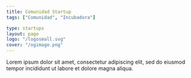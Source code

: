 ```yaml
---
title: Comunidad Startup
tags: ["Comunidad", "Incubadora"]

type: startups
layout: page
logo: "/logosmall.svg"
cover: "/ogimage.png"
---
```


Lorem ipsum dolor sit amet, consectetur adipiscing elit, sed do eiusmod tempor incididunt ut labore et dolore magna aliqua.